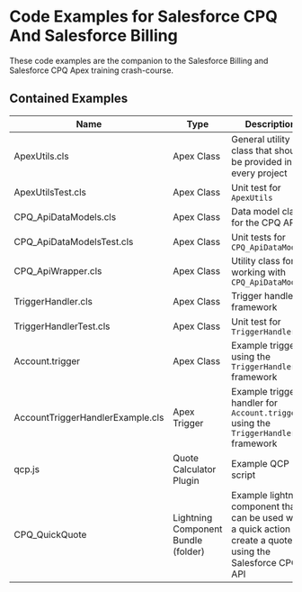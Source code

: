 # Code Examples for Salesforce CPQ And Salesforce Billing
These code examples are the companion to the Salesforce Billing and Salesforce CPQ Apex training crash-course.

## Contained Examples

| Name                             | Type                                | Description                                                                                                     |
| -------------------------------- | ----------------------------------- | --------------------------------------------------------------------------------------------------------------- |
| ApexUtils.cls                    | Apex Class                          | General utility class that should be provided in every project                                                  |
| ApexUtilsTest.cls                | Apex Class                          | Unit test for `ApexUtils`                                                                                       |
| CPQ_ApiDataModels.cls            | Apex Class                          | Data model class for the CPQ API                                                                                |
| CPQ_ApiDataModelsTest.cls        | Apex Class                          | Unit tests for `CPQ_ApiDataModels`                                                                              |
| CPQ_ApiWrapper.cls               | Apex Class                          | Utility class for working with `CPQ_ApiDataModels`                                                              |
| TriggerHandler.cls               | Apex Class                          | Trigger handler framework                                                                                       |
| TriggerHandlerTest.cls           | Apex Class                          | Unit test for `TriggerHandler`                                                                                  |
| Account.trigger                  | Apex Class                          | Example trigger using the `TriggerHandler` framework                                                            |
| AccountTriggerHandlerExample.cls | Apex Trigger                        | Example trigger handler for `Account.trigger` using the `TriggerHandler` framework                              |
| qcp.js                           | Quote Calculator Plugin             | Example QCP script                                                                                              |
| CPQ_QuickQuote                   | Lightning Component Bundle (folder) | Example lightning component that can be used with a quick action to create a quote using the Salesforce CPQ API |





